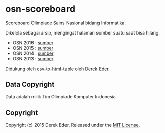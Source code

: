 # osn-scoreboard

Scoreboard Olimpiade Sains Nasional bidang Informatika.

Dikelola sebagai arsip, mengingat halaman sumber suatu saat bisa hilang.

* OSN 2016 : [sumber](http://osn2016.ia-toki.org/)
* OSN 2015 : [sumber](https://github.com/ia-toki/osn2015-results)
* OSN 2014 : [sumber](http://osn.if.itb.ac.id/scoreboard)
* OSN 2013 : [sumber](http://167.205.32.27/oyamasa/)

Didukung oleh [csv-to-html-table](https://github.com/derekeder/csv-to-html-table) oleh [Derek Eder](https://github.com/derekeder).

## Data Copyright

Data adalah milik Tim Olimpiade Komputer Indonesia

## Copyright

Copyright (c) 2015 Derek Eder. Released under the [MIT License](https://github.com/derekeder/csv-to-html-table/blob/master/LICENSE).
